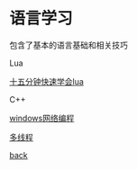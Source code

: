 # 语言学习

包含了基本的语言基础和相关技巧

Lua

[十五分钟快速学会lua](lua/fast_learn_lua.md)

C++

[windows网络编程](c++/network.md)

[多线程](c++/network.md)



[back](../../index.md)